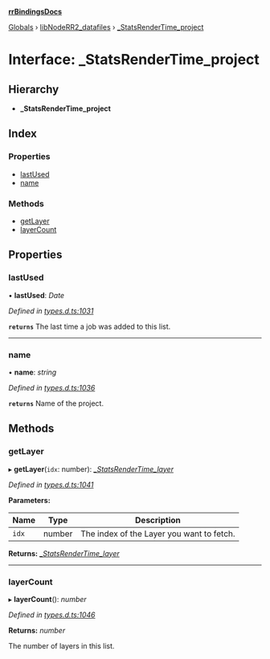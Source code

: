 **[rrBindingsDocs](../README.md)**

[Globals](../README.md) › [libNodeRR2_datafiles](../modules/libnoderr2_datafiles.md) › [_StatsRenderTime_project](libnoderr2_datafiles._statsrendertime_project.md)

# Interface: _StatsRenderTime_project

## Hierarchy

* **_StatsRenderTime_project**

## Index

### Properties

* [lastUsed](libnoderr2_datafiles._statsrendertime_project.md#lastused)
* [name](libnoderr2_datafiles._statsrendertime_project.md#name)

### Methods

* [getLayer](libnoderr2_datafiles._statsrendertime_project.md#getlayer)
* [layerCount](libnoderr2_datafiles._statsrendertime_project.md#layercount)

## Properties

###  lastUsed

• **lastUsed**: *Date*

*Defined in [types.d.ts:1031](https://github.com/Novalis15/rrBindings/blob/33d8d78/nodeJS/lx64/v6/types.d.ts#L1031)*

**`returns`** The last time a job was added to this list.

___

###  name

• **name**: *string*

*Defined in [types.d.ts:1036](https://github.com/Novalis15/rrBindings/blob/33d8d78/nodeJS/lx64/v6/types.d.ts#L1036)*

**`returns`** Name of the project.

## Methods

###  getLayer

▸ **getLayer**(`idx`: number): *[_StatsRenderTime_layer](libnoderr2_datafiles._statsrendertime_layer.md)*

*Defined in [types.d.ts:1041](https://github.com/Novalis15/rrBindings/blob/33d8d78/nodeJS/lx64/v6/types.d.ts#L1041)*

**Parameters:**

Name | Type | Description |
------ | ------ | ------ |
`idx` | number | The index of the Layer you want to fetch.  |

**Returns:** *[_StatsRenderTime_layer](libnoderr2_datafiles._statsrendertime_layer.md)*

___

###  layerCount

▸ **layerCount**(): *number*

*Defined in [types.d.ts:1046](https://github.com/Novalis15/rrBindings/blob/33d8d78/nodeJS/lx64/v6/types.d.ts#L1046)*

**Returns:** *number*

The number of layers in this list.